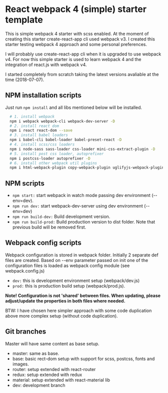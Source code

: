 # React webpack 4 (simple) starter template

This is simple webpack 4 starter with scss enabled. At the moment of creating this starter create-react-app cli used webpack v3. I created this starter testing webpack 4 approach and some personal preferences.

I will probably use create-react-app cli when it is upgraded to use webpack v4. For now this simple starter is used to learn webpack 4 and the integration of react.js with webpack v4.

I started completely from scratch taking the latest versions avaliable at the time (2018-07-07).

## NPM installation scripts

Just run `npm install` and all libs mentioned below will be installed.

```bash
  # 1. install webpack
  npm i webpack webpack-cli webpack-dev-server -D
  # 2. install react dom
  npm i react react-dom --save
  # 3. install babel loaders
  npm i babel-cli babel-loader babel-preset-react -D
  # 4. install scss/css loaders 
  npm i node-sass sass-loader css-loader mini-css-extract-plugin -D
  # 5. install post css loader, autoprefixer 
  npm i postcss-loader autoprefixer -D
  # 6. install other webpack util plugins
  npm i html-webpack-plugin copy-webpack-plugin uglifyjs-webpack-plugin clean-webpack-plugin -D

```

## NPM scripts

- `npm start:` start webpack in watch mode passing dev environment (--env=dev).
- `npm run dev:` start webpack-dev-server using dev environment (--env=dev)
- `npm run build-dev:` Build development version.
- `npm run build-prod:` Build production version to dist folder. Note that previous build will be removed first.

## Webpack config scripts

Webpack configuration is stored in webpack folder. Initially 2 separate def files are created. Based on --env parameter passed on init one of the configuration files is loaded as webpack config module (see webpack.config.js)

- `dev:` this is development environment setup (webpack/dev.js)
- `prod:` this is production build setup (webpack/prod.js).

**Note! Configuration is not 'shared' between files. When updating, please adjust/update the properties in both files where needed.**

BTW: I have chosen here simpler approach with some code duplication above more complex setup (without code duplication).

## Git branches

Master will have same content as base setup. 

- master: same as base. 
- base: basic rect-dom setup with support for scss, postcss, fonts and images.
- router: setup extended with react-router
- redux: setup extended with redux
- material: setup extended with react-material lib
- dev: development branch


